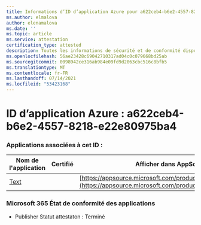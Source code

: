 ```yaml
---
title: Informations d’ID d’application Azure pour a622ceb4-b6e2-4557-8218-e22e80975ba4
ms.author: elmalova
author: elenamalova
ms.date: ''
ms.topic: article
ms.service: attestation
certification_type: attested
description: Toutes les informations de sécurité et de conformité disponibles pour a622ceb4-b6e2-4557-8218-e22e80975ba4.
ms.openlocfilehash: 56ae23428c69042710317ad04c0c079668bd25ab
ms.sourcegitcommit: 0098942ce316ab984e09fd9d2063cbc516c8bfb5
ms.translationtype: MT
ms.contentlocale: fr-FR
ms.lasthandoff: 07/14/2021
ms.locfileid: "53423168"
---
```

# <a name="azure-app-id-a622ceb4-b6e2-4557-8218-e22e80975ba4"></a>ID d’application Azure : a622ceb4-b6e2-4557-8218-e22e80975ba4


### <a name="apps-associated-with-this-id"></a>Applications associées à cet ID :
| **Nom de l'application** | **Certifié** | **Afficher dans AppSource** |
|-|-|-|
| [Text](https://docs.microsoft.com/en-us/microsoft-365-app-certification/forward/WA200000383) |  | [https://appsource.microsoft.com/product/office/WA200000383](https://appsource.microsoft.com/product/office/WA200000383) |

### <a name="microsoft-365-app-compliance-status"></a>Microsoft 365 État de conformité des applications
- Publisher Statut attestaton : Terminé
